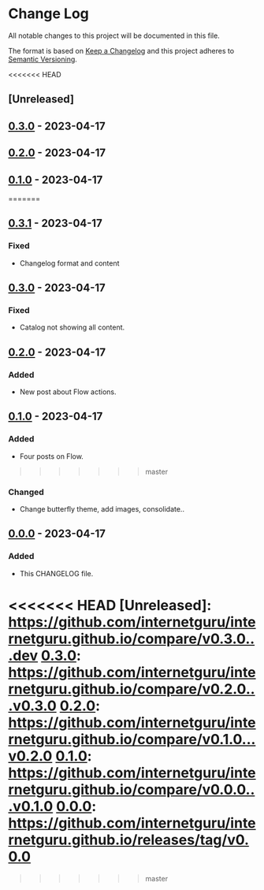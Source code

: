 # Change Log
All notable changes to this project will be documented in this file.

The format is based on [Keep a Changelog](http://keepachangelog.com/)
and this project adheres to [Semantic Versioning](http://semver.org/).

<<<<<<< HEAD
## [Unreleased]

## [0.3.0] - 2023-04-17

## [0.2.0] - 2023-04-17

## [0.1.0] - 2023-04-17
=======
## [0.3.1] - 2023-04-17

### Fixed

- Changelog format and content

## [0.3.0] - 2023-04-17

### Fixed

- Catalog not showing all content.

## [0.2.0] - 2023-04-17

### Added

- New post about Flow actions.

## [0.1.0] - 2023-04-17

### Added

- Four posts on Flow.
>>>>>>> master

### Changed

- Change butterfly theme, add images, consolidate..

## [0.0.0] - 2023-04-17

### Added

- This CHANGELOG file.

<<<<<<< HEAD
[Unreleased]: https://github.com/internetguru/internetguru.github.io/compare/v0.3.0...dev
[0.3.0]: https://github.com/internetguru/internetguru.github.io/compare/v0.2.0...v0.3.0
[0.2.0]: https://github.com/internetguru/internetguru.github.io/compare/v0.1.0...v0.2.0
[0.1.0]: https://github.com/internetguru/internetguru.github.io/compare/v0.0.0...v0.1.0
[0.0.0]: https://github.com/internetguru/internetguru.github.io/releases/tag/v0.0.0
=======
[0.3.1]: https://github.com/internetguru/blog/compare/v0.3.0...v0.3.1
[0.3.0]: https://github.com/internetguru/blog/compare/v0.2.0...v0.3.0
[0.2.0]: https://github.com/internetguru/blog/compare/v0.1.0...v0.2.0
[0.1.0]: https://github.com/internetguru/blog/compare/v0.0.0...v0.1.0
[0.0.0]: https://github.com/internetguru/blog/releases/tag/v0.0.0
>>>>>>> master
